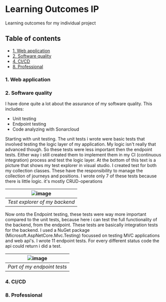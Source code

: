 # Learning Outcomes IP
Learning outcomes for my individual project

## Table of contents
- [1. Web application](#1-web-application)
- [2. Software quality](#2-software-quality)
- [4. CI/CD](#4-cicd)
- [8. Professional](#8-professional)

### 1. Web application

### 2. Software quality
I have done quite a lot about the assurance of my software quality. This includes:
- Unit testing
- Endpoint testing
- Code analyzing with Sonarcloud

Starting with unit testing. The unit tests i wrote were basic tests that involved testing the logic layer of my application. My logic isn't really that advanced though. So these tests were less important then the endpoint tests. Either way i still created them to implement them in my CI (continuous integration) process and test the logic layer. At the bottom of this text is a picture that shows my test explorer in visual studio. I created test for both my collection classes. These have the responsibility to manage the collection of journeys and positions. I wrote only 7 of these tests because there is little logic. it's mostly CRUD-operations <br>

|![image](https://user-images.githubusercontent.com/58734636/170981594-719d9412-a4ab-4f45-a3d8-aa371d67b096.png)|
| :--: |
| _Test explorer of my backend_|

Now onto the Endpoint testing, these tests were way more important compared to the unit tests, because here i can test the full functionality of the backend, from the endpoint. These tests are basically integration tests for the backend. I used a NuGet package (Microsoft.AspNetCore.Mvc.Testing) focussed on testing MVC applications and web api's. I wrote 11 endpoint tests. For every different status code the api could return i did a test. <br>

|![image](https://user-images.githubusercontent.com/58734636/170985163-74434eab-5b29-4534-831e-11a3fee41dbd.png)|
| :--: |
| _Part of my endpoint tests_|


### 4. CI/CD

### 8. Professional
